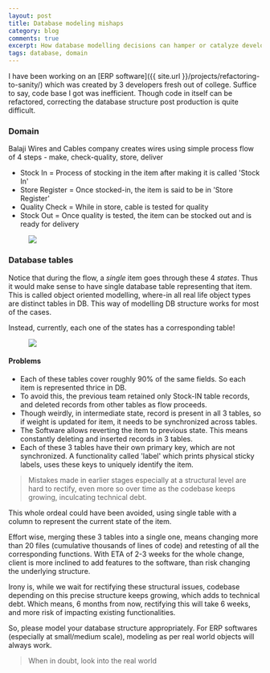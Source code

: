 ```yaml
---
layout: post
title: Database modeling mishaps
category: blog
comments: true
excerpt: How database modelling decisions can hamper or catalyze development and maintenance 
tags: database, domain
---
```


I have been working on an [ERP software]({{ site.url }}/projects/refactoring-to-sanity/) which was created by 3 developers fresh
out of college. Suffice to say, code base I got was inefficient. Though code in itself can be refactored, correcting the 
 database structure post production is quite difficult. 
 
### Domain

Balaji Wires and Cables company creates wires using simple process flow of 4 steps - make, check-quality, store, deliver

- Stock In = Process of stocking in the item after making it is called 'Stock In'
- Store Register = Once stocked-in, the item is said to be in 'Store Register'
- Quality Check = While in store, cable is tested for quality
- Stock Out = Once quality is tested, the item can be stocked out and is ready for delivery

<figure>
    <a href="{{ site.url }}/images/blog/balaji/balaji-flow.png"><img src="{{ site.url }}/images/blog/balaji/balaji-flow.png"></a>
</figure>

### Database tables

Notice that during the flow, a *single* item goes through these 4 *states*. Thus it would make sense to have single database table
representing that item. This is called object oriented modelling, where-in all real life object types are distinct tables in DB. 
This way of modelling DB structure works for most of the cases.

Instead, currently, each one of the states has a corresponding table!

<figure>
    <a href="{{ site.url }}/images/blog/balaji/database-modeling.png"><img src="{{ site.url }}/images/blog/balaji/database-modeling.png"></a>
</figure>

#### Problems

- Each of these tables cover roughly 90% of the same fields. So each item is represented thrice in DB.
- To avoid this, the previous team retained only Stock-IN table records, and deleted records from other tables as flow proceeds.
- Though weirdly, in intermediate state, record is present in all 3 tables, so if weight is updated for item, it needs to be synchronized across tables. 
- The Software allows reverting the item to previous state. This means constantly deleting and inserted records in 3 tables.  
- Each of these 3 tables have their own primary key, which are not synchronized. A functionality called 'label' which prints physical sticky labels, uses these keys to uniquely identify the item.  

> Mistakes made in earlier stages especially at a structural level are hard to rectify, even more so over time as the codebase keeps growing, inculcating technical debt.
 
 This whole ordeal could have been avoided, using single table with a column to represent the current state of the item. 
 
 Effort wise, merging these 3 tables into a single one, means changing more than 20 files (cumulative thousands of lines of code) and retesting of 
 all the corresponding functions. With ETA of 2-3 weeks for the whole change, client is more inclined to add features to the software, than risk changing the underlying structure.
  
  Irony is, while we wait for rectifying these structural issues, codebase depending on this precise structure keeps growing, which adds to technical debt. 
  Which means, 6 months from now, rectifying this will take 6 weeks, and more risk of impacting existing functionalities.     
  
So, please model your database structure appropriately. For ERP softwares (especially at small/medium scale), modeling as per real world objects will always work.

> When in doubt, look into the real world